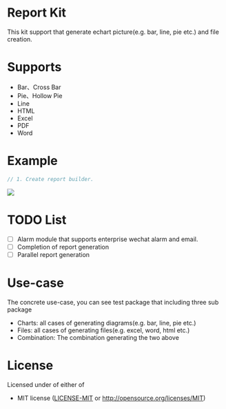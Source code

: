 # Report Kit

This kit support that generate echart picture(e.g. bar, line, pie etc.) and file creation.

# Supports

* Bar、Cross Bar
* Pie、Hollow Pie
* Line
* HTML
* Excel
* PDF
* Word

# Example

```java
// 1. Create report builder.

```

![](https://img.halfrost.com/Blog/ArticleTitleImage/4.gif)

# TODO List

- [ ] Alarm module that supports enterprise wechat alarm and email.
- [ ] Completion of report generation
- [ ] Parallel report generation

# Use-case

The concrete use-case, you can see test package that including three sub package

* Charts: all cases of generating diagrams(e.g. bar, line, pie etc.)
* Files: all cases of generating files(e.g. excel, word, html etc.)
* Combination: The combination generating the two above

# License

Licensed under of either of

* MIT license ([LICENSE-MIT](./LICENSE-MIT) or http://opensource.org/licenses/MIT)